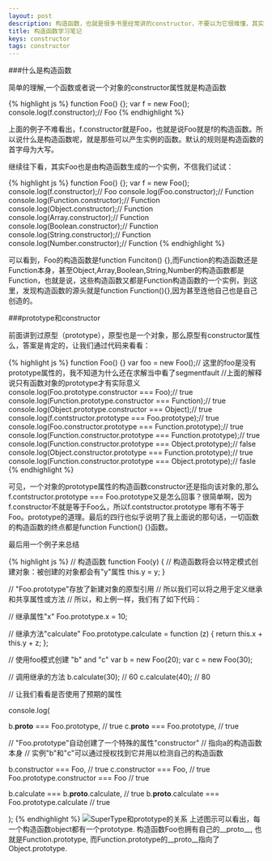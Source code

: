 ```yaml
---
layout: post
description: 构造函数，也就是很多书里经常讲的constructor，不要以为它很难懂，其实，它很简单
title: 构造函数学习笔记
keys: constructor
tags: constructor
---
```


###什么是构造函数

简单的理解,一个函数或者说一个对象的constructor属性就是构造函数

{% highlight js %}
function Foo() {};
var f = new Foo();
console.log(f.constructor);// Foo
{% endhighlight %}

上面的例子不难看出，f.constructor就是Foo，也就是说Foo就是f的构造函数。所以说什么是构造函数呢，就是那些可以产生实例的函数。默认的规则是构造函数的首字母为大写。

继续往下看，其实Foo也是由构造函数生成的一个实例，不信我们试试：

{% highlight js %}
function Foo() {};
var f = new Foo();
console.log(f.constructor);// Foo
console.log(Foo.constructor);// Function
console.log(Function.constructor);// Function
console.log(Object.constructor);// Function
console.log(Array.constructor);// Function
console.log(Boolean.constructor);// Function
console.log(String.constructor);// Function
console.log(Number.constructor);// Function
{% endhighlight %}

可以看到，Foo的构造函数是function Funciton() {},而Function的构造函数还是Function本身，甚至Object,Array,Boolean,String,Number的构造函数都是Function，也就是说，这些构造函数又都是Function构造函数的一个实例，到这里，发现构造函数的源头就是function Function(){},因为甚至连他自己也是自己创造的。

###prototype和constructor

前面讲到过原型（prototype），原型也是一个对象，那么原型有constructor属性么，答案是肯定的，让我们通过代码来看看：

{% highlight js %}
function Foo() {}
var foo = new Foo();// 这里的foo是没有prototype属性的，我不知道为什么还在求解当中看了segmentfault
					//上面的解释说只有函数对象的prototype才有实际意义
console.log(Foo.prototype.constructor === Foo);// true
console.log(Function.prototype.constructor === Function);// true
console.log(Object.prototype.constructor === Object);// true
console.log(f.contstructor.prototype === Foo.prototype);// true
console.log(Foo.constructor.prototype === Function.prototype);// true
console.log(Function.constructor.prototype === Function.prototype);// true
console.log(Function.constructor.prototype === Object.prototype);// false
console.log(Object.constructor.prototype === Function.prototype);// true
console.log(Function.constructor.prototype === Object.prototype);// fasle
{% endhighlight %}

可见，一个对象的prototype属性的构造函数constructor还是指向该对象的,那么f.contstructor.prototype === Foo.prototype又是怎么回事？很简单啊，因为f.constructor不就是等于Foo么，所以f.contstructor.prototype 哪有不等于Foo。prototype的道理。最后的四行也似乎说明了我上面说的那句话，一切函数的构造函数的终点都是function Function() {}函数。

最后用一个例子来总结

{% highlight js %}
// 构造函数
function Foo(y) {
  // 构造函数将会以特定模式创建对象：被创建的对象都会有"y"属性
  this.y = y;
}
 
// "Foo.prototype"存放了新建对象的原型引用
// 所以我们可以将之用于定义继承和共享属性或方法
// 所以，和上例一样，我们有了如下代码：
 
// 继承属性"x"
Foo.prototype.x = 10;
 
// 继承方法"calculate"
Foo.prototype.calculate = function (z) {
  return this.x + this.y + z;
};
 
// 使用foo模式创建 "b" and "c"
var b = new Foo(20);
var c = new Foo(30);
 
// 调用继承的方法
b.calculate(30); // 60
c.calculate(40); // 80
 
// 让我们看看是否使用了预期的属性
 
console.log(
 
  b.__proto__ === Foo.prototype, // true
  c.__proto__ === Foo.prototype, // true
 
  // "Foo.prototype"自动创建了一个特殊的属性"constructor"
  // 指向a的构造函数本身
  // 实例"b"和"c"可以通过授权找到它并用以检测自己的构造函数
 
  b.constructor === Foo, // true
  c.constructor === Foo, // true
  Foo.prototype.constructor === Foo // true
 
  b.calculate === b.__proto__.calculate, // true
  b.__proto__.calculate === Foo.prototype.calculate // true
 
);
{% endhighlight %}
<img data-original="{{site.url}}/images/post/2016-1-11/3.png" alt="SuperType和prototype的关系">
上述图示可以看出，每一个构造函数object都有一个prototype. 构造函数Foo也拥有自己的__proto__, 也就是Function.prototype, 而Function.prototype的__proto__指向了Object.prototype. 